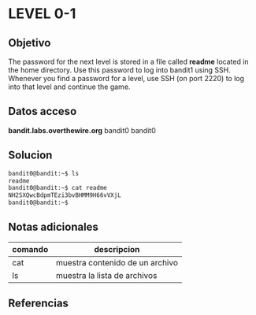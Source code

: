 # LEVEL 0-1

## Objetivo
The password for the next level is stored in a file called **readme** located in the home directory. Use this password to log into bandit1 using SSH. Whenever you find a password for a level, use SSH (on port 2220) to log into that level and continue the game.

## Datos acceso
**bandit.labs.overthewire.org**
bandit0
bandit0

## Solucion
```bash
bandit0@bandit:~$ ls
readme
bandit0@bandit:~$ cat readme
NH2SXQwcBdpmTEzi3bvBHMM9H66vVXjL
bandit0@bandit:~$
```

## Notas adicionales
| comando | descripcion |
|---------|-------------|
| cat | muestra contenido de un archivo|
| ls | muestra la lista de archivos|








## Referencias

